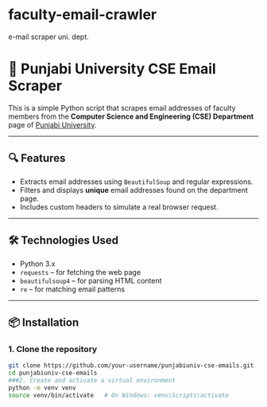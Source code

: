 # faculty-email-crawler
e-mail scraper uni. dept.
# 📧 Punjabi University CSE Email Scraper

This is a simple Python script that scrapes email addresses of faculty members from the **Computer Science and Engineering (CSE) Department** page of [Punjabi University](https://www.punjabiuniversity.ac.in).

---

## 🔍 Features

- Extracts email addresses using `BeautifulSoup` and regular expressions.
- Filters and displays **unique** email addresses found on the department page.
- Includes custom headers to simulate a real browser request.

---

## 🛠️ Technologies Used

- Python 3.x
- `requests` – for fetching the web page
- `beautifulsoup4` – for parsing HTML content
- `re` – for matching email patterns

---

## 📦 Installation

### 1. Clone the repository

```bash
git clone https://github.com/your-username/punjabiuniv-cse-emails.git
cd punjabiuniv-cse-emails
###2. Create and activate a virtual environment
python -m venv venv
source venv/bin/activate   # On Windows: venv\Scripts\activate
